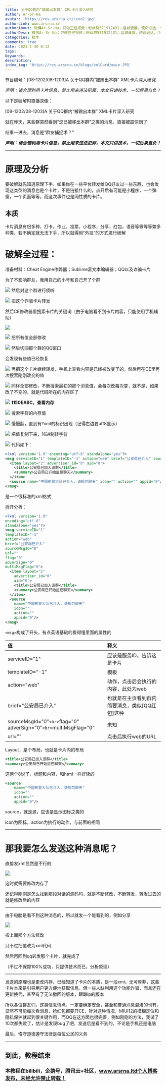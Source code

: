 ```yaml
---
title: 关于QQ群内“被踢出本群” XML卡片深入研究
author: Ar-Sr-Na
avatar: 'https://res.arsrna.cn/icon2.jpg'
authorLink: www.arsrna.cn
authorAbout: 微博Ar-Sr-Na；只做正经视频；粉丝群571912431；邕城漫展，使命必达，个人网站www.arsrna.cn
authorDesc: 微博Ar-Sr-Na；只做正经视频；粉丝群571912431；邕城漫展，使命必达，个人网站www.arsrna.cn
categories: 技术
comments: true
date: 2021-1-30 0:12
tags: 
keywords:
description:
index_img: 'https://res.arsrna.cn/blogs/xmlCard/main.JPG'
---
```

节目编号：[08-1202/08-1203]A 关于QQ群内“被踢出本群” XML卡片深入研究

*声明：请合理利用卡片信息，禁止用来违法犯罪，本文只讲技术，一切后果自负！*

以下是破解时直播录像：

<div id="player"></div>
<script type="text/javascript" src="https://player.dogecloud.com/js/loader"></script>
<script type="text/javascript">
var player = new DogePlayer({
    container: document.getElementById('player'),
    userId: 1277,
    vcode: '2db703b20822d6c7',
    autoPlay: false
});
</script>

[08-1202/08-1203]A 关于QQ群内“被踢出本群” XML卡片深入研究

就在昨天，某些群突然看到“您已被移出本群”之类的消息，直接被震惊到了

结果一进去，消息是“群友捕捉术？”

_**声明：请合理利用卡片信息，禁止用来违法犯罪，本文只讲技术，一切后果自负！**_

---

# 原理及分析

要破解就先知道原理下手，如果你在一些平台转发给QQ好友过一些东西，也会发现这类型的消息也是个卡片，不是链接什么的，点开后有可能是小程序，一个弹窗，一个页面等等，而这次事件也是同性质的卡片。

## 本质

卡片消息有很多种，打卡，作业，投票，小程序，分享，红包，语音等等等等繁多种类，若不确定就无法下手，所以就得用“外挂”的方式进行破解

# 破解全过程：

准备材料：Cheat Engine作弊器；Sublime富文本编辑器；QQ以及诈骗卡片

为了不影响群友，我用自己的小号和自己开了个群

![](https://res.arsrna.cn/blogs/xmlCard/pics/br34rmf606.png)
然后对这个群进行侦听

![](https://res.arsrna.cn/blogs/xmlCard/pics/lli4tbezrt.png)
把这个诈骗卡片转发

然后CE修改器里搜索卡片的关键词（由于电脑看不到卡片内容，只能使用手机辅助）

![](https://res.arsrna.cn/blogs/xmlCard/pics/4qe4yi25zj.png)

![](https://res.arsrna.cn/blogs/xmlCard/pics/976rvgm34.png)
把所有值全部修改

![](https://res.arsrna.cn/blogs/xmlCard/pics/aqgsp7yxwl.png)
然后切回那个群的QQ窗口

会发现有些值已经恢复

![](https://res.arsrna.cn/blogs/xmlCard/pics/2wnwwcblzx.png)
再把这个卡片继续转发，手机上查看内容是已经被改变了的，然后再在CE里再次搜索刚刚改变的值

![](https://res.arsrna.cn/blogs/xmlCard/pics/zyba5zhqfh.png)
同样全部修改，不断搜索最初的那个消息值，会每次改每次变，就不是，如果改了不变的，就是代码所在的内存区了

![](https://res.arsrna.cn/blogs/xmlCard/pics/7aa9o636s5.png)
**1150EABC，查看内存**


![](https://res.arsrna.cn/blogs/xmlCard/pics/txl8u07p2a.png)
搜索字符的内存值

![](https://res.arsrna.cn/blogs/xmlCard/pics/igrhtotofc.png)
慢慢翻，直到有?xml的标识出现（记得右边要utf8显示）

![](https://res.arsrna.cn/blogs/xmlCard/pics/nzcd4fk14n.png)
把值复制下来，16进制转字符

![](https://res.arsrna.cn/blogs/xmlCard/pics/7or6s2q4tz.png)
代码如下：

```xml
<?xml version="1.0" encoding="utf-8" standalone="yes"?>
<msg serviceID="1" templateID="-1" action="web" brief="公安局已介入" sourceMsgId="0" url="" flag="0" adverSign="0" multiMsgFlag="0">
  <item layout="2" advertiser_id="0" aid="0">
    <title>公安局已加入该群</title>
    <summary>公安局已开始监控聊天</summary>
  </item>
  <source name="中国刑警大队已介入，请规范聊天" icon="" action="" appid="0"/>
</msg>
```

是一个很标准的xml格式

拆开分析：

```xml
<?xml version="1.0"
encoding="utf-8"
standalone="yes"?>
<msg serviceID="1" 
templateID="-1"
action="web"
brief="公安局已介入"
sourceMsgId="0"
url=""
flag="0"
adverSign="0"
multiMsgFlag="0">
  <item layout="2" 
  	advertiser_id="0" 
  	aid="0">
    <title>公安局已加入该群</title>
    <summary>公安局已开始监控聊天</summary>
  </item>
  <source 
  	name="中国刑警大队已介入，请规范聊天" 
  	icon="" 
  	action="" 
  	appid="0"/>
</msg>
```

`<msg>`构成了开头，有点英语基础的看得懂里面的属性的

| 值                                                                      | 释义                                           |
| :---------------------------------------------------------------------- | :--------------------------------------------- |
| serviceID="1"                                                           | 应该是服务ID，告诉这是卡片                     |
| templateID="-1"                                                         | 模板                                           |
| action="web"                                                            | 动作，点击后会执行的内容，此处为web            |
| brief="公安局已介入"                                                    | 也就是在主页看到群内简要消息，类似[QQ红包]这种 |
| sourceMsgId="0"`<br>`flag="0"   adverSign="0"`<br>`multiMsgFlag="0" | 未知                                           |
| url=""                                                                  | 点击后执行web的URL                             |

Layout，是个布局，也就是卡片内的布局

```xml
<title>公安局已加入该群</title>
<summary>公安局已开始监控聊天</summary>
```

这两个8说了，标题和内容，和html一样好读的

```xml
<source 
  	name="中国刑警大队已介入，请规范聊天" 
  	icon="" 
  	action="" 
  	appid="0"/>
```

source，就是源，应该是显示图标之类的

icon为图标，action为执行的动作，与前面的相同


---

# 那我要怎么发送这种消息呢？

直接发xml显然是不行的


![](https://res.arsrna.cn/blogs/xmlCard/pics/7wepog3evv.png)

这时就需要修改内存了

还记得刚刚是怎么找到那段对话的源码吗，就是不断修改，不断转发，转发过去的就是修改后的内容

---

由于电脑是看不到这种消息的，所以就发一个能看到的，例如分享

![](https://res.arsrna.cn/blogs/xmlCard/pics/r7csyw3hmb.png)

按上面那个方法修改

只不过把值改为xml代码

然后再回到qq转发那个卡片，就完成了

（不过不保障100%成功，只提供技术而已，分析原理）


---

发送的原理也是更改内存，已经知道了卡片的本质，是一段xml，无可厚非，这些卡片本来是引导用户更方便地获取信息，但一些人缺利用这个功能诈骗，而且还在更新换代，甚至有了无法撤回的版本，跟踪ip的版本

所以各位群友们，这类信息慎点，一定要确定安全，甚至和普通消息混淆的也有，显然不可能每次看消息，抢红包都要开CE，针对这种情况，MIUI12的模糊定位和隐私保护就起到很关键作用，而QQ在这方面也很完善，例如刚刚的方法，我试了10次都失败了，估计是发现bug了吧，发送后是看不到的，不论是手机还是电脑

最后，恪守道德遵守法律是每位公民的义务

---

## 到此，教程结束

### 本教程在bilibili，企鹅号，腾讯云+社区，www.arsrna.ltd个人博客发布，未经允许禁止转载！
